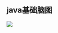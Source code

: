 ## java基础脑图
![](https://raw.githubusercontent.com/jiangwei618/note/master/assets/image/java基础脑图.md-2019-08-06-15-11-16.png)